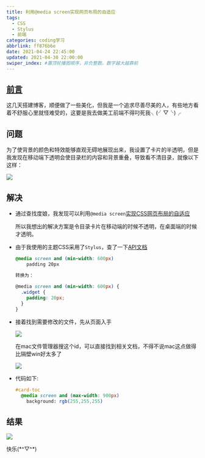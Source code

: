 ```yaml
---
title: 利用@media screen实现网页布局的自适应
tags:
  - CSS
  - Stylus
  - 前端
categories: coding学习
abbrlink: ff876b6e
date: 2021-04-24 22:45:00
updated: 2021-04-30 22:00:00
swiper_index: #置顶轮播图顺序，非负整数，数字越大越靠前
---
```

## <u>前言</u>

这几天搭建博客，顺便做了一些美化，但我是一个追求尽善尽美的人，有些地方看着不舒服心里就怪难受的，这要是我去做美工前端不得叼死我╮(╯▽╰)╭

## 问题

为了使背景的颜色和特效能够直观无碍地展现出来，我设置了卡片的半透明，但是我发现在移动端下透明会使目录栏的内容和背景重叠，导致看不清目录，就像以下这样：

![](https://baozi-blog.oss-cn-shenzhen.aliyuncs.com/images/20210424125426.png)

## 解决

- 通过查找度娘，我发现可以利用`@media screen`[实现CSS网页布局的自适应](https://blog.csdn.net/gtlishujie/article/details/81975157)

  所以我想出的解决方案是令目录卡片在移动端的时候不透明，在桌面端的时候才透明。

- 由于我使用的主题CSS采用了`Stylus`，查了一下[API文档](https://stylus.bootcss.com/docs/media.html)

  ```css
  @media screen and (min-width: 600px)
      padding 20px
  
  转换为：  
   
  @media screen and (min-width: 600px) {
    .widget {
      padding: 20px;
    }
  }
  ```

- 接着找到需要修改的文件，先从页面入手

  ![](https://baozi-blog.oss-cn-shenzhen.aliyuncs.com/images/20210424214959.png)

  在mac文件管理器搜这个id，可以直接找到相关文档，不得不说mac这点做得比隔壁win好太多了

  ![](https://baozi-blog.oss-cn-shenzhen.aliyuncs.com/images/20210424220932.png)

- 代码如下:

  ```css
  #card-toc
    @media screen and (max-width: 900px)
      background: rgb(255,255,255)
  ```

## 结果

![](https://baozi-blog.oss-cn-shenzhen.aliyuncs.com/images/20210424221555.png)

快乐(\*^▽^\*)